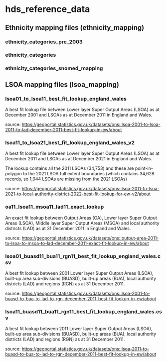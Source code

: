 # hds_reference_data

## Ethnicity mapping files (ethnicity_mapping)

### ethnicity_categories_pre_2003
### ethnicity_categories
### ethnicity_categories_snomed_mapping

## LSOA mapping files (lsoa_mapping)

### lsoa01_to_lsoa11_best_fit_lookup_england_wales
A best fit lookup file between Lower layer Super Output Areas (LSOA) as at December 2001 and LSOAs as at December 2011 in England and Wales.

source: https://geoportal.statistics.gov.uk/datasets/ons::lsoa-2001-to-lsoa-2011-to-lad-december-2011-best-fit-lookup-in-ew/about

### lsoa11_to_lsoa21_best_fit_lookup_england_wales_v2
A best fit lookup file between Lower layer Super Output Areas (LSOA) as at December 2011 and LSOAs as at December 2021 in England and Wales.

The lookup contains all the 2011 LSOAs (34,753) and these are point-in-polygon to the 2021 LSOA full extent boundaries (which contains 34,628 records, so 1,044 LSOAs are missing from the 2021 LSOAs)

source: https://geoportal.statistics.gov.uk/datasets/ons::lsoa-2011-to-lsoa-2021-to-local-authority-district-2022-best-fit-lookup-for-ew-v2/about


### oa11_lsoa11_msoa11_lad11_exact_lookup

An exact fit lookup between Output Areas (OA), Lower layer Super Output Areas (LSOA), Middle layer Super Output Areas (MSOA) and local authority districts (LAD) as at 31 December 2011 in England and Wales.

source: https://geoportal.statistics.gov.uk/datasets/ons::output-area-2011-to-lsoa-to-msoa-to-lad-december-2011-exact-fit-lookup-in-ew/about

### lsoa01_buasd11_bua11_rgn11_best_fit_lookup_england_wales.csv

A best fit lookup between 2001 Lower layer Super Output Areas (LSOA), built-up area sub-divisions (BUASD), built-up areas (BUA), local authority districts (LAD) and regions (RGN) as at 31 December 2011.

source: https://geoportal.statistics.gov.uk/datasets/ons::lsoa-2001-to-buasd-to-bua-to-lad-to-rgn-december-2011-best-fit-lookup-in-ew/about

### lsoa11_buasd11_bua11_rgn11_best_fit_lookup_england_wales.csv

A best fit lookup between 2011 Lower layer Super Output Areas (LSOA), built-up area sub-divisions (BUASD), built-up areas (BUA), local authority districts (LAD) and regions (RGN) as at 31 December 2011.

source: https://geoportal.statistics.gov.uk/datasets/ons::lsoa-2011-to-buasd-to-bua-to-lad-to-rgn-december-2011-best-fit-lookup-in-ew/about
